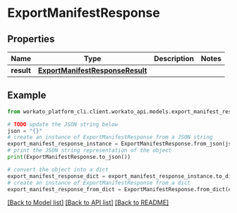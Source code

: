 # ExportManifestResponse


## Properties

Name | Type | Description | Notes
------------ | ------------- | ------------- | -------------
**result** | [**ExportManifestResponseResult**](ExportManifestResponseResult.md) |  | 

## Example

```python
from workato_platform_cli.client.workato_api.models.export_manifest_response import ExportManifestResponse

# TODO update the JSON string below
json = "{}"
# create an instance of ExportManifestResponse from a JSON string
export_manifest_response_instance = ExportManifestResponse.from_json(json)
# print the JSON string representation of the object
print(ExportManifestResponse.to_json())

# convert the object into a dict
export_manifest_response_dict = export_manifest_response_instance.to_dict()
# create an instance of ExportManifestResponse from a dict
export_manifest_response_from_dict = ExportManifestResponse.from_dict(export_manifest_response_dict)
```
[[Back to Model list]](../README.md#documentation-for-models) [[Back to API list]](../README.md#documentation-for-api-endpoints) [[Back to README]](../README.md)


